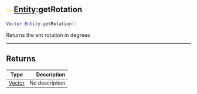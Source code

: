 ## ![shared](../../.gitbook/assets/shared.png) [Entity](./readme/entity.md):getRotation

```lua
Vector Entity:getRotation()
```

Returns the ent rotation in degrees

------
## Returns

| Type   | Description |
| ------ | ----------: |
| [Vector](./readme/vector.md) | No description |

